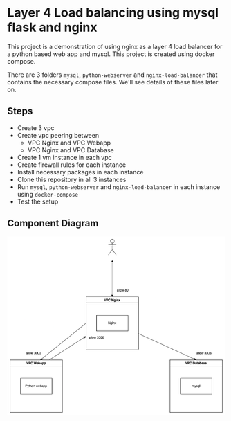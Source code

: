 # Layer 4 Load balancing using mysql flask and nginx

This project is a demonstration of using nginx as a layer 4 load balancer for a python based web app and mysql. This project is created using docker compose. 

There are 3 folders `mysql`, `python-webserver` and `nginx-load-balancer` that contains the necessary compose files. We'll see details of these files later on.

## Steps 

- Create 3 vpc
- Create vpc peering between 
    - VPC Nginx and VPC Webapp
    - VPC Nginx and VPC Database
- Create 1 vm instance in each vpc
- Create firewall rules for each instance 
- Install necessary packages in each instance
- Clone this repository in all 3 instances 
- Run `mysql`, `python-webserver` and `nginx-load-balancer` in each instance using `docker-compose`
- Test the setup

## Component Diagram

![component diagram](assets/load-balancer-diagram.png)
